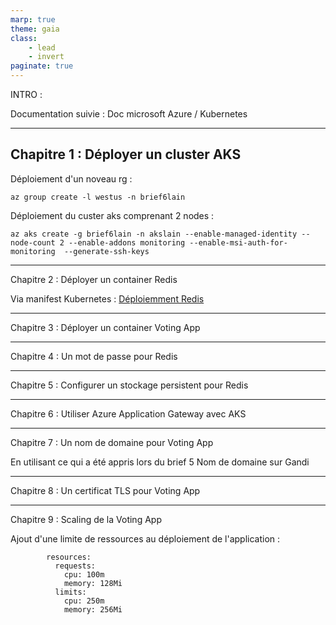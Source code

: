 ```yaml
---
marp: true
theme: gaia
class:
    - lead
    - invert
paginate: true
---
```


INTRO :

Documentation suivie : Doc microsoft Azure / Kubernetes 

---

## Chapitre 1 : Déployer un cluster AKS

Déploiement d'un noveau rg :
```
az group create -l westus -n brief6lain
```
Déploiement du custer aks comprenant 2 nodes :
```
az aks create -g brief6lain -n akslain --enable-managed-identity --node-count 2 --enable-addons monitoring --enable-msi-auth-for-monitoring  --generate-ssh-keys
```

---

Chapitre 2 : Déployer un container Redis

Via manifest Kubernetes :
[Déploiemment Redis]()

---

Chapitre 3 : Déployer un container Voting App

---

Chapitre 4 : Un mot de passe pour Redis

---

Chapitre 5 : Configurer un stockage persistent pour Redis

---

Chapitre 6 : Utiliser Azure Application Gateway avec AKS

---

Chapitre 7 : Un nom de domaine pour Voting App

En utilisant ce qui a été appris lors du brief 5
Nom de domaine sur Gandi

---

Chapitre 8 : Un certificat TLS pour Voting App

---

Chapitre 9 : Scaling de la Voting App

Ajout d'une limite de ressources au déploiement de l'application :

```
        resources:
          requests:
            cpu: 100m
            memory: 128Mi
          limits:
            cpu: 250m
            memory: 256Mi
```